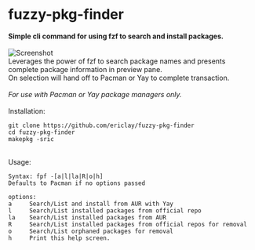  # fuzzy-pkg-finder

**Simple cli command for using fzf to search and install packages.**\
 \
![Screenshot](https://gitlab.com/airclay/fuzzy-pkg-finder/-/blob/master/fpf.png)
 \
Leverages the power of fzf to search package names and presents complete package information in preview pane. \
On selection will hand off to Pacman or Yay to complete transaction. \
  \
*For use with Pacman or Yay package managers only.*\
 \
Installation: 
```
git clone https://github.com/ericlay/fuzzy-pkg-finder
cd fuzzy-pkg-finder
makepkg -sric
```
 \
Usage: 
```
Syntax: fpf -[a|l|la|R|o|h]
Defaults to Pacman if no options passed

options:
a     Search/List and install from AUR with Yay
l     Search/List installed packages from official repo
la    Search/List installed packages from AUR 
R     Search/List installed packages from official repos for removal
o     Search/List orphaned packages for removal
h     Print this help screen.
```
